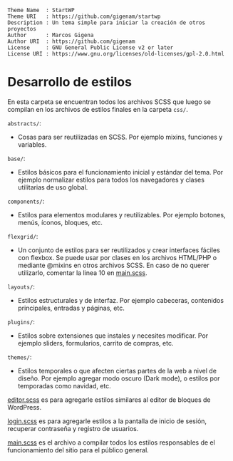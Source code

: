 ```
Theme Name  : StartWP
Theme URI   : https://github.com/gigenam/startwp
Description : Un tema simple para iniciar la creación de otros proyectos
Author      : Marcos Gigena
Author URI  : https://github.com/gigenam
License     : GNU General Public License v2 or later
License URI : https://www.gnu.org/licenses/old-licenses/gpl-2.0.html
```

# Desarrollo de estilos

En esta carpeta se encuentran todos los archivos SCSS que luego se compilan en
los archivos de estilos finales en la carpeta `css/`.

`abstracts/`:

- Cosas para ser reutilizadas en SCSS. Por ejemplo mixins, funciones y variables.

`base/`:

- Estilos básicos para el funcionamiento inicial y estándar del tema. Por ejemplo
  normalizar estilos para todos los navegadores y clases utilitarias de uso global.

`components/`:

- Estilos para elementos modulares y reutilizables. Por ejemplo botones, menús,
  íconos, bloques, etc.

`flexgrid/`:

- Un conjunto de estilos para ser reutilizados y crear interfaces fáciles con
  flexbox. Se puede usar por clases en los archivos HTML/PHP o mediante @mixins
  en otros archivos SCSS. En caso de no querer utilizarlo, comentar la linea 10
  en [main.scss](./main.scss).

`layouts/`:

- Estilos estructurales y de interfaz. Por ejemplo cabeceras, contenidos
  principales, entradas y páginas, etc.

`plugins/`:

- Estilos sobre extensiones que instales y necesites modificar. Por ejemplo
  sliders, formularios, carrito de compras, etc.

`themes/`:

- Estilos temporales o que afecten ciertas partes de la web a nivel de diseño.
  Por ejemplo agregar modo oscuro (Dark mode), o estilos por temporadas como
  navidad, etc.

[editor.scss](./editor.scss) es para agregarle estilos similares al editor de
bloques de WordPress.

[login.scss](./login.scss) es para agregarle estilos a la pantalla de inicio de
sesión, recuperar contraseña y registro de usuarios.

[main.scss](./main.scss) es el archivo a compilar todos los estilos responsables
de el funcionamiento del sitio para el público general.
